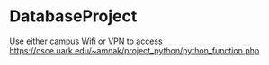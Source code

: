 # DatabaseProject
Use either campus Wifi or VPN to access
https://csce.uark.edu/~amnak/project_python/python_function.php 

